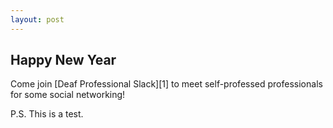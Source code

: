 ```yaml
---
layout: post
---
```


## Happy New Year

Come join [Deaf Professional Slack][1] to meet self-professed professionals
for some social networking!

P.S. This is a test.

